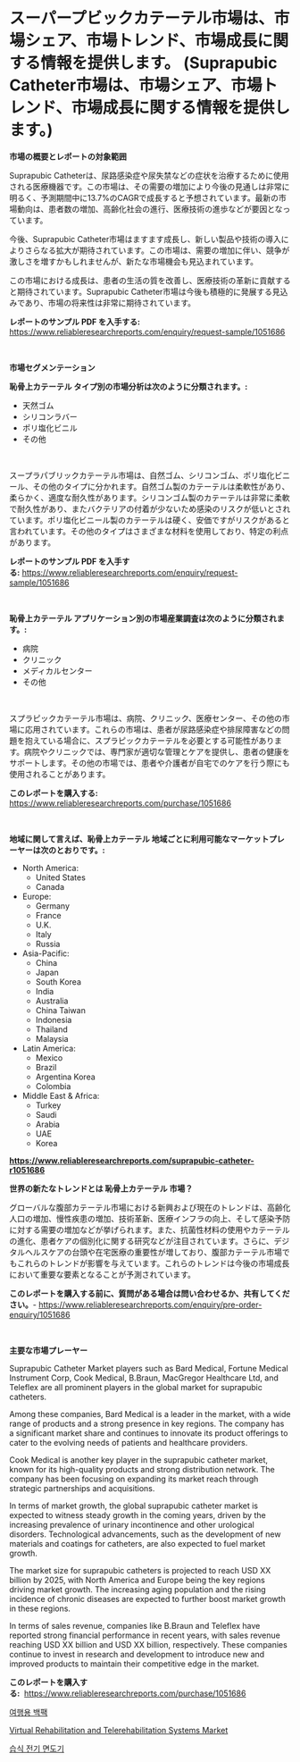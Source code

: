 <p><h1>スーパープビックカテーテル市場は、市場シェア、市場トレンド、市場成長に関する情報を提供します。 (Suprapubic Catheter市場は、市場シェア、市場トレンド、市場成長に関する情報を提供します。)</h1></p><p><strong>市場の概要とレポートの対象範囲</strong></p>
<p><p>Suprapubic Catheterは、尿路感染症や尿失禁などの症状を治療するために使用される医療機器です。この市場は、その需要の増加により今後の見通しは非常に明るく、予測期間中に13.7%のCAGRで成長すると予想されています。最新の市場動向は、患者数の増加、高齢化社会の進行、医療技術の進歩などが要因となっています。</p><p>今後、Suprapubic Catheter市場はますます成長し、新しい製品や技術の導入によりさらなる拡大が期待されています。この市場は、需要の増加に伴い、競争が激しさを増すかもしれませんが、新たな市場機会も見込まれています。</p><p>この市場における成長は、患者の生活の質を改善し、医療技術の革新に貢献すると期待されています。Suprapubic Catheter市場は今後も積極的に発展する見込みであり、市場の将来性は非常に期待されています。</p></p>
<p><strong>レポートのサンプル PDF を入手する:</strong> <a href="https://www.reliableresearchreports.com/enquiry/request-sample/1051686">https://www.reliableresearchreports.com/enquiry/request-sample/1051686</a></p>
<p>&nbsp;</p>
<p><strong>市場セグメンテーション</strong></p>
<p><strong>恥骨上カテーテル タイプ別の市場分析は次のように分類されます。:</strong></p>
<p><ul><li>天然ゴム</li><li>シリコンラバー</li><li>ポリ塩化ビニル</li><li>その他</li></ul></p>
<p>&nbsp;</p>
<p><p>スープラパブリックカテーテル市場は、自然ゴム、シリコンゴム、ポリ塩化ビニール、その他のタイプに分かれます。自然ゴム製のカテーテルは柔軟性があり、柔らかく、適度な耐久性があります。シリコンゴム製のカテーテルは非常に柔軟で耐久性があり、またバクテリアの付着が少ないため感染のリスクが低いとされています。ポリ塩化ビニール製のカテーテルは硬く、安価ですがリスクがあると言われています。その他のタイプはさまざまな材料を使用しており、特定の利点があります。</p></p>
<p><strong>レポートのサンプル PDF を入手する:</strong>&nbsp;<a href="https://www.reliableresearchreports.com/enquiry/request-sample/1051686">https://www.reliableresearchreports.com/enquiry/request-sample/1051686</a></p>
<p>&nbsp;</p>
<p><strong> 恥骨上カテーテル アプリケーション別の市場産業調査は次のように分類されます。:</strong></p>
<p><ul><li>病院</li><li>クリニック</li><li>メディカルセンター</li><li>その他</li></ul></p>
<p>&nbsp;</p>
<p><p>スプラピックカテーテル市場は、病院、クリニック、医療センター、その他の市場に応用されています。これらの市場は、患者が尿路感染症や排尿障害などの問題を抱えている場合に、スプラピックカテーテルを必要とする可能性があります。病院やクリニックでは、専門家が適切な管理とケアを提供し、患者の健康をサポートします。その他の市場では、患者や介護者が自宅でのケアを行う際にも使用されることがあります。</p></p>
<p><strong>このレポートを購入する:</strong>&nbsp; <a href="https://www.reliableresearchreports.com/purchase/1051686">https://www.reliableresearchreports.com/purchase/1051686</a></p>
<p>&nbsp;</p>
<p><strong>地域に関して言えば、恥骨上カテーテル 地域ごとに利用可能なマーケットプレーヤーは次のとおりです。:</strong></p>
<p><ul>
    <li>
        North America:
        <ul>
            <li>United States</li>
            <li>Canada</li>
        </ul>
    </li>
    <li>
        Europe:
        <ul>
            <li>Germany</li>
            <li>France</li>
            <li>U.K.</li>
            <li>Italy</li>
            <li>Russia</li>
        </ul>
    </li>
    <li>
        Asia-Pacific:
        <ul>
            <li>China</li>
            <li>Japan</li>
            <li>South Korea</li>
            <li>India</li>
            <li>Australia</li>
            <li>China Taiwan</li>
            <li>Indonesia</li>
            <li>Thailand</li>
            <li>Malaysia</li>
        </ul>
    </li>
    <li>
        Latin America:
        <ul>
            <li>Mexico</li>
            <li>Brazil</li>
            <li>Argentina Korea</li>
            <li>Colombia</li>
        </ul>
    </li>
    <li>
        Middle East & Africa:
        <ul>
            <li>Turkey</li>
            <li>Saudi</li>
            <li>Arabia</li>
            <li>UAE</li>
            <li>Korea</li>
        </ul>
    </li>
    </ul></p>
<p><strong><a href="https://www.reliableresearchreports.com/suprapubic-catheter-r1051686">https://www.reliableresearchreports.com/suprapubic-catheter-r1051686</a></strong>&nbsp;</p>
<p><strong>世界の新たなトレンドとは 恥骨上カテーテル 市場？</strong></p>
<p><p>グローバルな腹部カテーテル市場における新興および現在のトレンドは、高齢化人口の増加、慢性疾患の増加、技術革新、医療インフラの向上、そして感染予防に対する需要の増加などが挙げられます。また、抗菌性材料の使用やカテーテルの進化、患者ケアの個別化に関する研究などが注目されています。さらに、デジタルヘルスケアの台頭や在宅医療の重要性が増しており、腹部カテーテル市場でもこれらのトレンドが影響を与えています。これらのトレンドは今後の市場成長において重要な要素となることが予測されています。</p></p>
<p><strong>このレポートを購入する前に、質問がある場合は問い合わせるか、共有してください。</strong>- <a href="https://www.reliableresearchreports.com/enquiry/pre-order-enquiry/1051686">https://www.reliableresearchreports.com/enquiry/pre-order-enquiry/1051686</a></p>
<p>&nbsp;</p>
<p><strong>主要な市場プレーヤー</strong></p>
<p><p>Suprapubic Catheter Market players such as Bard Medical, Fortune Medical Instrument Corp, Cook Medical, B.Braun, MacGregor Healthcare Ltd, and Teleflex are all prominent players in the global market for suprapubic catheters.</p><p>Among these companies, Bard Medical is a leader in the market, with a wide range of products and a strong presence in key regions. The company has a significant market share and continues to innovate its product offerings to cater to the evolving needs of patients and healthcare providers.</p><p>Cook Medical is another key player in the suprapubic catheter market, known for its high-quality products and strong distribution network. The company has been focusing on expanding its market reach through strategic partnerships and acquisitions.</p><p>In terms of market growth, the global suprapubic catheter market is expected to witness steady growth in the coming years, driven by the increasing prevalence of urinary incontinence and other urological disorders. Technological advancements, such as the development of new materials and coatings for catheters, are also expected to fuel market growth.</p><p>The market size for suprapubic catheters is projected to reach USD XX billion by 2025, with North America and Europe being the key regions driving market growth. The increasing aging population and the rising incidence of chronic diseases are expected to further boost market growth in these regions.</p><p>In terms of sales revenue, companies like B.Braun and Teleflex have reported strong financial performance in recent years, with sales revenue reaching USD XX billion and USD XX billion, respectively. These companies continue to invest in research and development to introduce new and improved products to maintain their competitive edge in the market.</p></p>
<p><strong>このレポートを購入する:</strong>&nbsp;&nbsp;<a href="https://www.reliableresearchreports.com/purchase/1051686">https://www.reliableresearchreports.com/purchase/1051686</a></p>
<p><p><a href="https://medium.com/@gummibear5656757/%EC%97%AC%ED%96%89%EC%9A%A9-%EB%B0%B1%ED%8C%A9-%EC%8B%9C%EC%9E%A5-%EC%8B%9C%EC%9E%A5-cagr-%EC%8B%9C%EC%9E%A5-%ED%8A%B8%EB%A0%8C%EB%93%9C-%EB%B0%8F-%EC%84%B1%EC%9E%A5-%EC%A0%84%EB%9E%B5%EC%97%90-%EB%8C%80%ED%95%9C-%ED%86%B5%EC%B0%B0%EB%A0%A5-8e008a1a20e4">여행용 백팩</a></p><p><a href="https://ivy-potential-64b.notion.site/Virtual-Rehabilitation-and-Telerehabilitation-Systems-Market-Outlook-Industry-Overview-and-Forecast-22eedfd27ac24dcda9f6d3f6830f4dac">Virtual Rehabilitation and Telerehabilitation Systems Market</a></p><p><a href="https://medium.com/@leatharoan20231/%EC%A0%96%EC%9D%80-%EC%A0%84%EA%B8%B0-%EB%A9%B4%EB%8F%84%EA%B8%B0-%EC%8B%9C%EC%9E%A5-%EB%B3%B4%EA%B3%A0%EC%84%9C%EB%8A%94%EC%9D%B4-%EC%8B%9C%EC%9E%A5%EC%9D%98-%EC%B5%9C%EC%8B%A0-%ED%8A%B8%EB%A0%8C%EB%93%9C-%EB%B0%8F-%EC%84%B1%EC%9E%A5-%EA%B8%B0%ED%9A%8C%EB%A5%BC-%EB%B3%B4%EC%97%AC%EC%A4%8D%EB%8B%88%EB%8B%A4-6d4e500de2c7">습식 전기 면도기</a></p></p>